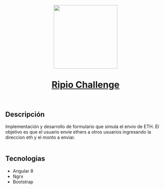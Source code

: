 <h1 align="center">
  <br>
  <img src="https://cryptologos.cc/logos/ripio-credit-network-rcn-logo.png" width="200">
  <br><br>
  <a href="https://martinbobbio.github.io/frontend-sendether">
    Ripio Challenge
  </a>
  <br><br>
</h1>


## Descripción

Implementación y desarrollo de formulario que simula el envio de ETH.
El objetivo es que el usuario envie ethers a otros usuarios ingresando la direccion eth y el monto a enviar.
<br><br>
## Tecnologias
<ul>
  <li>Angular 8</li>
  <li>Ngrx</li>
  <li>Bootstrap</li>
</ul>
<br>

